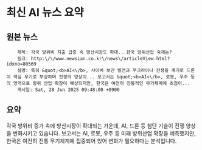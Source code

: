 # 최신 AI 뉴스 요약

## 원본 뉴스
		제목: 각국 방위비 지출 급증 속 방산시장도 확대...한국 방위산업 숙제는?
		링크: http:\/\/www.newsian.co.kr\/news\/articleView.html?idxno=80569
		설명: 특히 &quot;<b>AI<\/b>, 사이버 보안 발전과 우크라이나 전쟁을 계기로 드론이 핵심 무기로 부상하며 전쟁의 양상이... 보고서는 &quot;<b>AI<\/b>, 로봇, 우주 등의 영역으로 방위 산업 확장이 예상되지만, 한국은 여전히 전통적인 무기체계에 초점이... 
		게시일: Sat, 28 Jun 2025 09:48:00 +0900


## 요약
각국 방위비 증가 속에 방산시장이 확대되는 가운데, AI, 드론 등 첨단 기술이 전쟁 양상을 변화시키고 있습니다. 보고서는 AI, 로봇, 우주 등 미래 방위산업 확장을 예측했지만, 한국은 여전히 전통 무기체계에 집중되어 있어 변화가 필요하다는 분석입니다.
